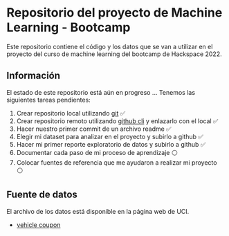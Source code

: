 # Repositorio del proyecto de Machine Learning - Bootcamp

Este repositorio contiene el código y los datos que se van a utilizar en el proyecto del curso de machine learning del bootcamp de Hackspace 2022.

## Información

El estado de este repositorio está aún en progreso ... Tenemos las siguientes tareas pendientes:

1. Crear repositorio local utilizando [git](https://git-scm.com/download/) ✅
2. Crear repositorio remoto utilizando [github cli](https://cli.github.com/) y enlazarlo con el local ✅
3. Hacer nuestro primer commit de un archivo readme ✅
4. Elegir mi dataset para analizar en el proyecto y subirlo a github ✅
6. Hacer mi primer reporte exploratorio de datos y subirlo a github ✅
7. Documentar cada paso de mi proceso de aprendizaje  ⚪️
8. Colocar fuentes de referencia que me ayudaron a realizar mi proyecto  ⚪️

## Fuente de datos

El archivo de los datos está disponible en la página web de UCI.
* [vehicle coupon](https://archive.ics.uci.edu/ml/datasets/in-vehicle+coupon+recommendation)